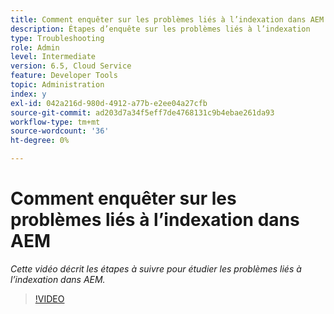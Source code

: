 ```yaml
---
title: Comment enquêter sur les problèmes liés à l’indexation dans AEM
description: Étapes d’enquête sur les problèmes liés à l’indexation
type: Troubleshooting
role: Admin
level: Intermediate
version: 6.5, Cloud Service
feature: Developer Tools
topic: Administration
index: y
exl-id: 042a216d-980d-4912-a77b-e2ee04a27cfb
source-git-commit: ad203d7a34f5eff7de4768131c9b4ebae261da93
workflow-type: tm+mt
source-wordcount: '36'
ht-degree: 0%

---
```


# Comment enquêter sur les problèmes liés à l’indexation dans AEM

*Cette vidéo décrit les étapes à suivre pour étudier les problèmes liés à l’indexation dans AEM.*

>[!VIDEO](https://video.tv.adobe.com/v/335465?quality=9&learn=on)
